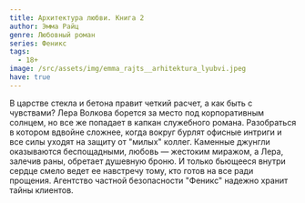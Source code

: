 ```yaml
---
title: Архитектура любви. Книга 2
author: Эмма Райц
genre: Любовный роман
series: Феникс
tags:
  - 18+
image: /src/assets/img/emma_rajts__arhitektura_lyubvi.jpeg
have: true
---
```

В царстве стекла и бетона правит четкий расчет, а как быть с чувствами? Лера Волкова борется за место под корпоративным солнцем, но все же попадает в капкан служебного романа. Разобраться в котором вдвойне сложнее, когда вокруг бурлят офисные интриги и все силы уходят на защиту от "милых" коллег. Каменные джунгли оказываются беспощадными, любовь — жестоким миражом, а Лера, залечив раны, обретает душевную броню. И только бьющееся внутри сердце смело ведет ее навстречу тому, кто готов на все ради прощения. Агентство частной безопасности "Феникс" надежно хранит тайны клиентов.
